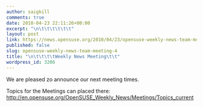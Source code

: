 ```yaml
---
author: saigkill
comments: true
date: 2010-04-23 22:11:26+00:00
excerpt: "\n\t\t\t\t\t\t"
layout: post
link: https://news.opensuse.org/2010/04/23/opensuse-weekly-news-team-meeting-4/
published: false
slug: opensuse-weekly-news-team-meeting-4
title: "\n\t\t\t\tWeekly News Meeting\t\t"
wordpress_id: 3206
---
```

We are pleased zo announce our next meeting times.

Topics for the Meetings can placed there: http://en.opensuse.org/OpenSUSE_Weekly_News/Meetings/Topics_current		
